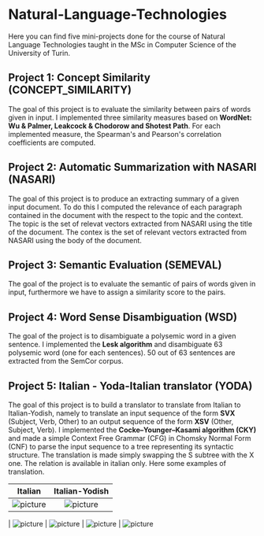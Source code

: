 # Natural-Language-Technologies
Here you can find five mini-projects done for the course of Natural Language Technologies taught in the MSc in Computer Science of the University of Turin.

## Project 1: Concept Similarity (CONCEPT_SIMILARITY)
The goal of this project is to evaluate the similarity between pairs of words given in input. I implemented three similarity measures based on **WordNet: Wu & Palmer, Leakcock & Chodorow and Shotest Path**. For each implemented measure, the Spearman's and Pearson's correlation coefficients are computed.

## Project 2: Automatic Summarization with NASARI (NASARI)
The goal of this project is to produce an extracting summary of a given input document. To do this I computed the relevance of each paragraph contained in the document with the respect to the topic and the context. The topic is the set of relevat vectors extracted from NASARI using the title of the document. The contex is the set of relevant vectors extracted from NASARI using the body of the document. 

## Project 3: Semantic Evaluation (SEMEVAL)
The goal of the project is to evaluate the semantic of pairs of words given in input, furthermore we have to assign a similarity score to the pairs.

## Project 4: Word Sense Disambiguation (WSD)
The goal of the project is to disambiguate a polysemic word in a given sentence. I implemented the **Lesk algorithm** and disambiguate 63 polysemic word (one for each sentences). 50 out of 63 sentences are extracted from the SemCor corpus. 

## Project 5: Italian - Yoda-Italian translator (YODA)
The goal of this project is to build a translator to translate from Italian to Italian-Yodish, namely to translate an input sequence of the form **SVX** (Subject, Verb, Other) to an output sequence of the form **XSV** (Other, Subject, Verb). I implemented the **Cocke–Younger–Kasami algorithm (CKY)** and made a simple Context Free Grammar (CFG) in Chomsky Normal Form (CNF) to parse the input sequence to a tree representing its syntactic structure. The translation is made simply swapping the S subtree with the X one. The relation is available in italian only. Here some examples of translation.

Italian             |  Italian-Yodish
:-------------------------:|:-------------------------:
![picture](https://github.com/fodierna/Natural-Language-Technologies/blob/master/YODA/results/it1.jpg)  |  ![picture](https://github.com/fodierna/Natural-Language-Technologies/blob/master/YODA/results/yo1.jpg)
|
![picture](https://github.com/fodierna/Natural-Language-Technologies/blob/master/YODA/results/it2.jpg)  |  ![picture](https://github.com/fodierna/Natural-Language-Technologies/blob/master/YODA/results/yo2.jpg)
|
![picture](https://github.com/fodierna/Natural-Language-Technologies/blob/master/YODA/results/it3.jpg)  |  ![picture](https://github.com/fodierna/Natural-Language-Technologies/blob/master/YODA/results/yo3.jpg)


